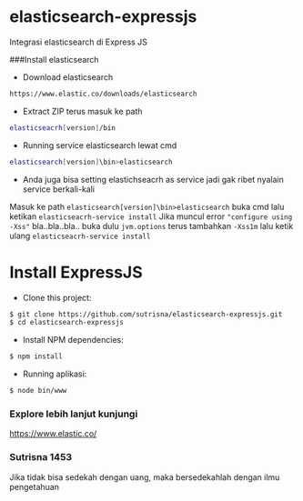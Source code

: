 # elasticsearch-expressjs
Integrasi elasticsearch di Express JS

###Install elasticsearch
- Download elasticsearch
```bash
https://www.elastic.co/downloads/elasticsearch
```
- Extract ZIP terus masuk ke path
```bash
elasticseacrh[version]/bin
```
- Running service elasticsearch lewat cmd
```bash
elasticsearch[version]\bin>elasticsearch
```
- Anda juga bisa setting elastichseacrh as service jadi gak ribet nyalain service berkali-kali

Masuk ke path `elasticsearch[version]\bin>elasticsearch` buka cmd lalu ketikan `elasticseacrh-service install` Jika muncul error `"configure using -Xss"` bla..bla..bla.. buka dulu `jvm.options` terus tambahkan `-Xss1m` lalu ketik ulang `elasticseacrh-service install`

# Install ExpressJS
- Clone this project:
```bash
$ git clone https://github.com/sutrisna/elasticsearch-expressjs.git
$ cd elasticsearch-expressjs
```
- Install NPM dependencies:
```bash
$ npm install
```
- Running aplikasi:
```bash
$ node bin/www
```

### Explore lebih lanjut kunjungi 
https://www.elastic.co/

### Sutrisna 1453
Jika tidak bisa sedekah dengan uang, maka bersedekahlah dengan ilmu pengetahuan
